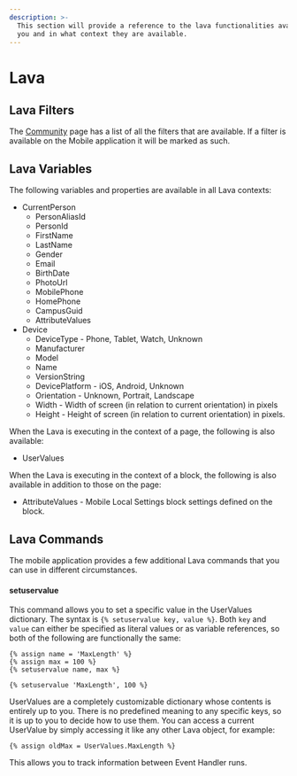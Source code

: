 ```yaml
---
description: >-
  This section will provide a reference to the lava functionalities available to
  you and in what context they are available.
---
```


# Lava

## Lava Filters

The [Community](https://community.rockrms.com/lava) page has a list of all the filters that are available. If a filter is available on the Mobile application it will be marked as such.

## Lava Variables

The following variables and properties are available in all Lava contexts:

* CurrentPerson
  * PersonAliasId
  * PersonId
  * FirstName
  * LastName
  * Gender
  * Email
  * BirthDate
  * PhotoUrl
  * MobilePhone
  * HomePhone
  * CampusGuid
  * AttributeValues
* Device
  * DeviceType - Phone, Tablet, Watch, Unknown
  * Manufacturer
  * Model
  * Name
  * VersionString
  * DevicePlatform - iOS, Android, Unknown
  * Orientation - Unknown, Portrait, Landscape
  * Width - Width of screen \(in relation to current orientation\) in pixels
  * Height - Height of screen \(in relation to current orientation\) in pixels.

When the Lava is executing in the context of a page, the following is also available:

* UserValues

When the Lava is executing in the context of a block, the following is also available in addition to those on the page:

* AttributeValues - Mobile Local Settings block settings defined on the block.

## Lava Commands

The mobile application provides a few additional Lava commands that you can use in different circumstances.

#### setuservalue

This command allows you to set a specific value in the UserValues dictionary. The syntax is `{% setuservalue key, value %}`. Both `key` and `value` can either be specified as literal values or as variable references, so both of the following are functionally the same:

```text
{% assign name = 'MaxLength' %}
{% assign max = 100 %}
{% setuservalue name, max %}
```

```text
{% setuservalue 'MaxLength', 100 %}
```

UserValues are a completely customizable dictionary whose contents is entirely up to you. There is no predefined meaning to any specific keys, so it is up to you to decide how to use them. You can access a current UserValue by simply accessing it like any other Lava object, for example:

```text
{% assign oldMax = UserValues.MaxLength %}
```

This allows you to track information between Event Handler runs.

